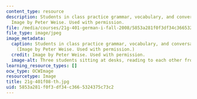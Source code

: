 ```yaml
---
content_type: resource
description: Students in class practice grammar, vocabulary, and conversational skills.
  Image by Peter Weise. Used with permission.
file: /media/courses/21g-401-german-i-fall-2008/5853a281f0f3df34c3665324375c73c2_21g-401f08-th.jpg
file_type: image/jpeg
image_metadata:
  caption: Students in class practice grammar, vocabulary, and conversational skills.
    (Image by Peter Weise. Used with permission.)
  credit: Image by Peter Weise. Used with permission.
  image-alt: Three students sitting at desks, reading to each other from textbooks.
learning_resource_types: []
ocw_type: OCWImage
resourcetype: Image
title: 21g-401f08-th.jpg
uid: 5853a281-f0f3-df34-c366-5324375c73c2
---
```

